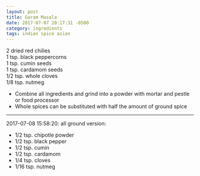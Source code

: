 ```yaml
---
layout: post
title: Garam Masala
date: 2017-07-07 20:17:31 -0500
category: ingredients
tags: indian spice asian
---
```

2 dried red chilies  
1 tsp. black peppercorns  
1 tsp. cumin seeds  
1 tsp. cardamom seeds  
1/2 tsp. whole cloves  
1/8 tsp. nutmeg  

  * Combine all ingredients and grind into a powder with mortar and pestle or food processor
  * Whole spices can be substituted with half the amount of ground spice


---

2017-07-08 15:58:20: all ground version:

* 1/2 tsp. chipotle powder
* 1/2 tsp. black pepper
* 1/2 tsp. cumin
* 1/2 tsp. cardamom
* 1/4 tsp. cloves
* 1/16 tsp. nutmeg
